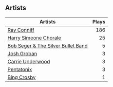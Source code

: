 ## Artists
Artists | Plays 
----- | -----: 
[Ray Conniff](/artists/ray-conniff-104848) | 186
[Harry Simeone Chorale](/artists/harry-simeone-chorale-30122133) | 25
[Bob Seger & The Silver Bullet Band](/artists/bob-seger-the-silver-bullet-band-105037) | 5
[Josh Groban](/artists/josh-groban-58260) | 3
[Carrie Underwood](/artists/carrie-underwood-89416) | 3
[Pentatonix](/artists/pentatonix-655231) | 3
[Bing Crosby](/artists/bing-crosby-1864) | 1

